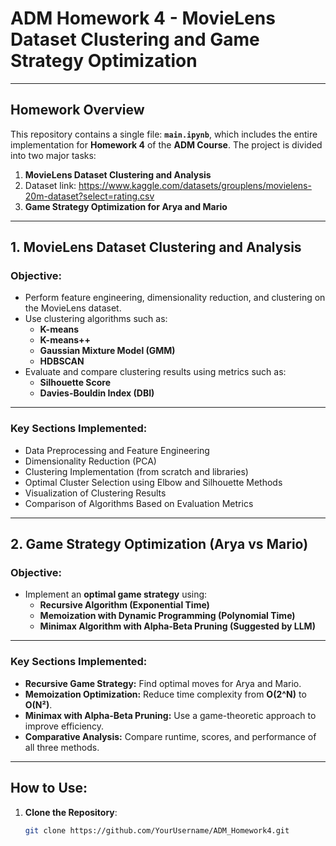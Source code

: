 # **ADM Homework 4 - MovieLens Dataset Clustering and Game Strategy Optimization**

---

## **Homework Overview**

This repository contains a single file: **`main.ipynb`**, which includes the entire implementation for **Homework 4** of the **ADM Course**. The project is divided into two major tasks:  

1. **MovieLens Dataset Clustering and Analysis**
2. Dataset link: https://www.kaggle.com/datasets/grouplens/movielens-20m-dataset?select=rating.csv
3. **Game Strategy Optimization for Arya and Mario**

---

## **1. MovieLens Dataset Clustering and Analysis**

### **Objective:**  
- Perform feature engineering, dimensionality reduction, and clustering on the MovieLens dataset.  
- Use clustering algorithms such as:
  - **K-means**
  - **K-means++**
  - **Gaussian Mixture Model (GMM)**
  - **HDBSCAN**  
- Evaluate and compare clustering results using metrics such as:
  - **Silhouette Score**
  - **Davies-Bouldin Index (DBI)**  

---

### **Key Sections Implemented:**  
- Data Preprocessing and Feature Engineering  
- Dimensionality Reduction (PCA)  
- Clustering Implementation (from scratch and libraries)  
- Optimal Cluster Selection using Elbow and Silhouette Methods  
- Visualization of Clustering Results  
- Comparison of Algorithms Based on Evaluation Metrics  

---

## **2. Game Strategy Optimization (Arya vs Mario)**

### **Objective:**  
- Implement an **optimal game strategy** using:
  - **Recursive Algorithm (Exponential Time)**  
  - **Memoization with Dynamic Programming (Polynomial Time)**  
  - **Minimax Algorithm with Alpha-Beta Pruning (Suggested by LLM)**  

---

### **Key Sections Implemented:**  
- **Recursive Game Strategy:** Find optimal moves for Arya and Mario.  
- **Memoization Optimization:** Reduce time complexity from **O(2^N)** to **O(N²)**.  
- **Minimax with Alpha-Beta Pruning:** Use a game-theoretic approach to improve efficiency.  
- **Comparative Analysis:** Compare runtime, scores, and performance of all three methods.  

---

## **How to Use:**  
1. **Clone the Repository**:
   ```bash
   git clone https://github.com/YourUsername/ADM_Homework4.git
